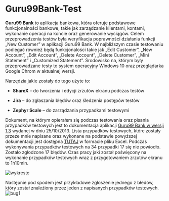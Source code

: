 # Guru99Bank-Test

**Guru99 Bank** to aplikacja bankowa, która oferuje podstawowe funkcjonalności bankowe, takie jak zarządzanie klientami, kontami, wykonanie operacji na koncie oraz generowanie wyciągów.
Celem przeprowadzenia testów była weryfikacja poprawności działania funkcji „New Customer” w aplikacji Guru99 Bank. W najbliższym czasie testowaniu podlegać również będą funkcjonalości takie jak „Edit Customer”, „New Account”, „Edit Account”, „Delete Account”, „Delete Customer”, „Mini Statement” i „Customized Statement”.
Środowisko na, którym były przeprowadzane testy to system operacyjny Windows 10 oraz przeglądarka Google Chrom w aktualnej wersji. 

Narzędzia jakie zostały do tego użyte to: 

*	**ShareX** – do tworzenia i edycji zrzutów ekranu podczas testów

*	**Jira** – do zgłaszania błędów oraz śledzenia postępów testów

*	**Zephyr Scale** – do zarządzania przypadkami testowymi


Dokument, na którym opierałem się podczas testowania oraz pisania przypadków testowych jest to dokumentacja aplikacji [Guru99 Bank w wersji 1.3](https://docs.google.com/document/d/1rPW5DV82VJT6vtA1VDSrfxaCBuAduxW0zb1yfTh_VMk/edit#) wydanej w dniu 25/10/2013.
Lista przypadków testowych, które zostały przeze mnie napisane oraz wykonane na podstawie powyższej dokumentacji jest dostępna [TUTAJ](https://docs.google.com/spreadsheets/d/1F8g9VoxV0BtHNG7x1VSv04XbXExCd0zL/edit?usp=sharing&ouid=118305622250696316188&rtpof=true&sd=true) w formacie pliku Excel. 
Podczas wykonywania przypadków testowych na 34 przypadki 17 się nie powiodło. Zostało zgłodzone 17 błędów. Czas pracy jaki został poświęcony na wykonanie przypadków testowych wraz z przygotowaniem zrzutów ekranu to 1h10min. 

![wykrestc](https://i.imgur.com/AtS6xGc.jpg)

Następnie pod spodem jest przykładowe zgłoszenie jednego z błedów, który został znaleźiony przez jeden z napisanych przypadków testowych.
![bug1](https://drive.google.com/file/d/1xD5HCYrKuVus2YOGl8kVlXFtUWPNhrNl/view?usp=sharing)
